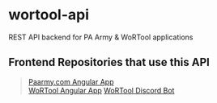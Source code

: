 # wortool-api
REST API backend for PA Army & WoRTool applications  
  
  ## Frontend Repositories that use this API
  
 > [Paarmy.com Angular App](https://github.com/tonywied17/ng-paarmy.com)  
 > [WoRTool Angular App](https://github.com/tonywied17/ng-paapp2)
 > [WoRTool Discord Bot](https://github.com/tonywied17/wortool-discord-bot)